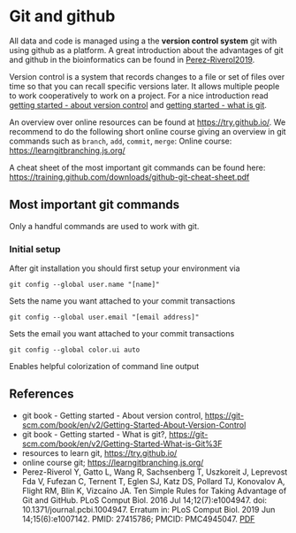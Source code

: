 # Git and github
All data and code is managed using a the **version control system** git with using github as a platform. A great introduction about the advantages of git and github in the bioinformatics can be found in [Perez-Riverol2019](./literature/git/Perez-Riverol2019.pdf).  

Version control is a system that records changes to a file or set of files over time so that you can recall specific versions later. It allows multiple people to work cooperatively to work on a project. For a nice introduction read [getting started - about version control](https://git-scm.com/book/en/v2/Getting-Started-About-Version-Control) and [getting started - what is git](https://git-scm.com/book/en/v2/Getting-Started-What-is-Git%3F).

An overview over online resources can be found at https://try.github.io/. We recommend to do the following short online course giving an overview in git commands such as `branch`, `add`, `commit`, `merge`: Online course: https://learngitbranching.js.org/ 

A cheat sheet of the most important git commands can be found here: https://training.github.com/downloads/github-git-cheat-sheet.pdf

## Most important git commands
Only a handful commands are used to work with git. 
### Initial setup
After git installation you should first setup your environment via
```
git config --global user.name "[name]" 
```
Sets the name you want attached to your commit transactions
```
git config --global user.email "[email address]"
```
Sets the email you want attached to your commit transactions

```
git config --global color.ui auto
```
Enables helpful colorization of command line output










## References
* git book - Getting started - About version control, https://git-scm.com/book/en/v2/Getting-Started-About-Version-Control
* git book - Getting started - What is git?, https://git-scm.com/book/en/v2/Getting-Started-What-is-Git%3F
* resources to learn git, https://try.github.io/
* online course git; https://learngitbranching.js.org/ 
* Perez-Riverol Y, Gatto L, Wang R, Sachsenberg T, Uszkoreit J, Leprevost Fda V, Fufezan C, Ternent T, Eglen SJ, Katz DS, Pollard TJ, Konovalov A, Flight RM, Blin K, Vizcaíno JA. Ten Simple Rules for Taking Advantage of Git and GitHub. PLoS Comput Biol. 2016 Jul 14;12(7):e1004947. doi: 10.1371/journal.pcbi.1004947. Erratum in: PLoS Comput Biol. 2019 Jun 14;15(6):e1007142. PMID: 27415786; PMCID: PMC4945047. [PDF](./literature/git/Perez-Riverol2019.pdf)
